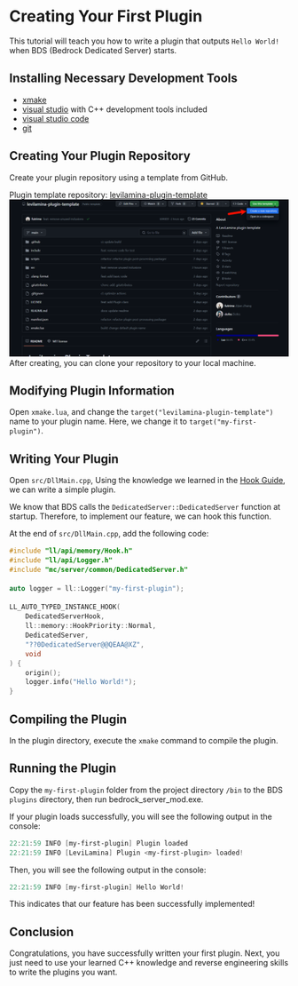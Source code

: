 # Creating Your First Plugin

This tutorial will teach you how to write a plugin that outputs `Hello World!` when BDS (Bedrock Dedicated Server) starts.

## Installing Necessary Development Tools

- [xmake](https://xmake.io/#/guide/installation)
- [visual studio](https://visualstudio.microsoft.com/en-us/vs/) with C++ development tools included
- [visual studio code](https://code.visualstudio.com/)
- [git](https://git-scm.com/downloads)

## Creating Your Plugin Repository

Create your plugin repository using a template from GitHub.

Plugin template repository: [levilamina-plugin-template](https://github.com/LiteLDev/levilamina-plugin-template)
![Alt text](img/levilamina-plugin-template.png)
After creating, you can clone your repository to your local machine.

## Modifying Plugin Information

Open `xmake.lua`, and change the `target("levilamina-plugin-template")` name to your plugin name.
Here, we change it to `target("my-first-plugin")`.

## Writing Your Plugin

Open `src/DllMain.cpp`,
Using the knowledge we learned in the [Hook Guide](../guides/hook_guide.md), we can write a simple plugin.

We know that BDS calls the `DedicatedServer::DedicatedServer` function at startup. Therefore, to implement our feature, we can hook this function.

At the end of `src/DllMain.cpp`, add the following code:

```cpp
#include "ll/api/memory/Hook.h"
#include "ll/api/Logger.h"
#include "mc/server/common/DedicatedServer.h"

auto logger = ll::Logger("my-first-plugin");

LL_AUTO_TYPED_INSTANCE_HOOK(
    DedicatedServerHook,
    ll::memory::HookPriority::Normal,
    DedicatedServer,
    "??0DedicatedServer@@QEAA@XZ",
    void
) {
    origin();
    logger.info("Hello World!");
}
```

## Compiling the Plugin

In the plugin directory, execute the `xmake` command to compile the plugin.

## Running the Plugin

Copy the `my-first-plugin` folder from the project directory `/bin` to the BDS `plugins` directory, then run bedrock_server_mod.exe.

If your plugin loads successfully, you will see the following output in the console:

```powershell  
22:21:59 INFO [my-first-plugin] Plugin loaded
22:21:59 INFO [LeviLamina] Plugin <my-first-plugin> loaded!
```

Then, you will see the following output in the console:

```powershell
22:21:59 INFO [my-first-plugin] Hello World!
```

This indicates that our feature has been successfully implemented!

## Conclusion

Congratulations, you have successfully written your first plugin.
Next, you just need to use your learned C++ knowledge and reverse engineering skills to write the plugins you want.
